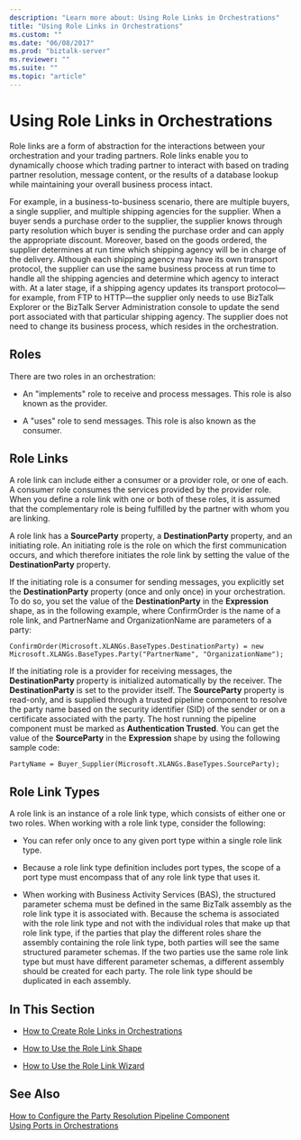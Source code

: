 ```yaml
---
description: "Learn more about: Using Role Links in Orchestrations"
title: "Using Role Links in Orchestrations"
ms.custom: ""
ms.date: "06/08/2017"
ms.prod: "biztalk-server"
ms.reviewer: ""
ms.suite: ""
ms.topic: "article"
---
```

# Using Role Links in Orchestrations
Role links are a form of abstraction for the interactions between your orchestration and your trading partners. Role links enable you to dynamically choose which trading partner to interact with based on trading partner resolution, message content, or the results of a database lookup while maintaining your overall business process intact.  
  
 For example, in a business-to-business scenario, there are multiple buyers, a single supplier, and multiple shipping agencies for the supplier. When a buyer sends a purchase order to the supplier, the supplier knows through party resolution which buyer is sending the purchase order and can apply the appropriate discount. Moreover, based on the goods ordered, the supplier determines at run time which shipping agency will be in charge of the delivery. Although each shipping agency may have its own transport protocol, the supplier can use the same business process at run time to handle all the shipping agencies and determine which agency to interact with. At a later stage, if a shipping agency updates its transport protocol—for example, from FTP to HTTP—the supplier only needs to use BizTalk Explorer or the BizTalk Server Administration console to update the send port associated with that particular shipping agency. The supplier does not need to change its business process, which resides in the orchestration.  
  
## Roles  
 There are two roles in an orchestration:  
  
-   An "implements" role to receive and process messages. This role is also known as the provider.  
  
-   A "uses" role to send messages. This role is also known as the consumer.  
  
## Role Links  
 A role link can include either a consumer or a provider role, or one of each. A consumer role consumes the services provided by the provider role. When you define a role link with one or both of these roles, it is assumed that the complementary role is being fulfilled by the partner with whom you are linking.  
  
 A role link has a **SourceParty** property, a **DestinationParty** property, and an initiating role. An initiating role is the role on which the first communication occurs, and which therefore initiates the role link by setting the value of the **DestinationParty** property.  
  
 If the initiating role is a consumer for sending messages, you explicitly set the **DestinationParty** property (once and only once) in your orchestration. To do so, you set the value of the **DestinationParty** in the **Expression** shape, as in the following example, where ConfirmOrder is the name of a role link, and PartnerName and OrganizationName are parameters of a party:  
  
```  
ConfirmOrder(Microsoft.XLANGs.BaseTypes.DestinationParty) = new Microsoft.XLANGs.BaseTypes.Party("PartnerName", "OrganizationName");  
```  
  
 If the initiating role is a provider for receiving messages, the **DestinationParty** property is initialized automatically by the receiver. The **DestinationParty** is set to the provider itself. The **SourceParty** property is read-only, and is supplied through a trusted pipeline component to resolve the party name based on the security identifier (SID) of the sender or on a certificate associated with the party. The host running the pipeline component must be marked as **Authentication Trusted**. You can get the value of the **SourceParty** in the **Expression** shape by using the following sample code:  
  
 `PartyName = Buyer_Supplier(Microsoft.XLANGs.BaseTypes.SourceParty);`  
  
## Role Link Types  
 A role link is an instance of a role link type, which consists of either one or two roles. When working with a role link type, consider the following:  
  
-   You can refer only once to any given port type within a single role link type.  
  
-   Because a role link type definition includes port types, the scope of a port type must encompass that of any role link type that uses it.  
  
-   When working with Business Activity Services (BAS), the structured parameter schema must be defined in the same BizTalk assembly as the role link type it is associated with. Because the schema is associated with the role link type and not with the individual roles that make up that role link type, if the parties that play the different roles share the assembly containing the role link type, both parties will see the same structured parameter schemas. If the two parties use the same role link type but must have different parameter schemas, a different assembly should be created for each party. The role link type should be duplicated in each assembly.  
  
## In This Section  
  
-   [How to Create Role Links in Orchestrations](../core/how-to-create-role-links-in-orchestrations.md)  
  
-   [How to Use the Role Link Shape](../core/how-to-use-the-role-link-shape.md)  
  
-   [How to Use the Role Link Wizard](../core/how-to-use-the-role-link-wizard.md)  
  
## See Also  
 [How to Configure the Party Resolution Pipeline Component](../core/how-to-configure-the-party-resolution-pipeline-component.md)   
 [Using Ports in Orchestrations](../core/using-ports-in-orchestrations.md)
